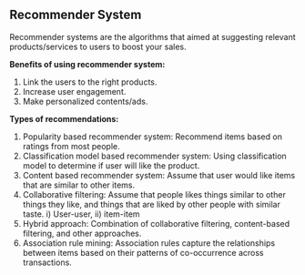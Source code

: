 ## Recommender System

Recommender systems are the algorithms that aimed at suggesting relevant products/services to users to boost your sales.

**Benefits of using recommender system:**
1. Link the users to the right products.
2. Increase user engagement.
3. Make personalized contents/ads.

**Types of recommendations:**
1. Popularity based recommender system: Recommend items based on ratings from most people.
2. Classification model based recommender system: Using classification model to determine if user will like the product.
3. Content based recommender system: Assume that user would like items that are similar to other items.  
4. Collaborative filtering: Assume that people likes things similar to other things they like, and things that are liked by other people with similar taste. i) User-user, ii) item-item
5. Hybrid approach: Combination of collaborative filtering, content-based filtering, and other approaches.
6. Association rule mining: Association rules capture the relationships between items based on their patterns of co-occurrence across transactions.
